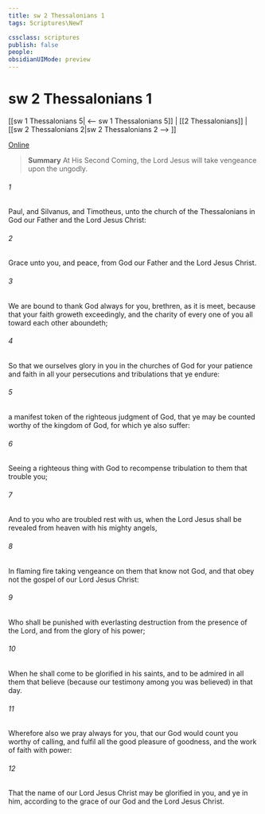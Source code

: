 ```yaml
---
title: sw 2 Thessalonians 1
tags: Scriptures\NewT

cssclass: scriptures
publish: false
people:
obsidianUIMode: preview
---
```


# sw 2 Thessalonians 1
[[sw 1 Thessalonians 5| <-- sw 1 Thessalonians 5]] | [[2 Thessalonians]] | [[sw 2 Thessalonians 2|sw 2 Thessalonians 2 --> ]]

[Online](https://churchofjesuschrist.org/study/scriptures/nt/2-thes/1?lang=eng)

> __Summary__
At His Second Coming, the Lord Jesus will take vengeance upon the ungodly.

###### 1 
Paul, and Silvanus, and Timotheus, unto the church of the Thessalonians in God our Father and the Lord Jesus Christ:

###### 2 
Grace unto you, and peace, from God our Father and the Lord Jesus Christ.

###### 3 
We are bound to thank God always for you, brethren, as it is meet, because that your faith groweth exceedingly, and the charity of every one of you all toward each other aboundeth;

###### 4 
So that we ourselves glory in you in the churches of God for your patience and faith in all your persecutions and tribulations that ye endure:

###### 5 
 a manifest token of the righteous judgment of God, that ye may be counted worthy of the kingdom of God, for which ye also suffer:

###### 6 
Seeing  a righteous thing with God to recompense tribulation to them that trouble you;

###### 7 
And to you who are troubled rest with us, when the Lord Jesus shall be revealed from heaven with his mighty angels,

###### 8 
In flaming fire taking vengeance on them that know not God, and that obey not the gospel of our Lord Jesus Christ:

###### 9 
Who shall be punished with everlasting destruction from the presence of the Lord, and from the glory of his power;

###### 10 
When he shall come to be glorified in his saints, and to be admired in all them that believe (because our testimony among you was believed) in that day.

###### 11 
Wherefore also we pray always for you, that our God would count you worthy of  calling, and fulfil all the good pleasure of  goodness, and the work of faith with power:

###### 12 
That the name of our Lord Jesus Christ may be glorified in you, and ye in him, according to the grace of our God and the Lord Jesus Christ.

